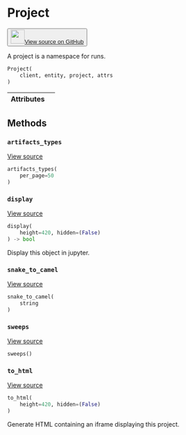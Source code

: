 # Project

<p><button style={{display: 'flex', alignItems: 'center', backgroundColor: 'white', border: '1px solid #ddd', padding: '10px', borderRadius: '6px', cursor: 'pointer', boxShadow: '0 2px 3px rgba(0,0,0,0.1)', transition: 'all 0.3s'}}><a href='https://www.github.com/wandb/wandb/tree/v0.16.1/wandb/apis/public.py#L1651-L1733' style={{fontSize: '1.2em', display: 'flex', alignItems: 'center'}}><img src='https://github.githubassets.com/images/modules/logos_page/GitHub-Mark.png' height='32px' width='32px' style={{marginRight: '10px'}}/>View source on GitHub</a></button></p>


A project is a namespace for runs.

```python
Project(
    client, entity, project, attrs
)
```

| Attributes |  |
| :--- | :--- |

## Methods

### `artifacts_types`

[View source](https://www.github.com/wandb/wandb/tree/v0.16.1/wandb/apis/public.py#L1684-L1686)

```python
artifacts_types(
    per_page=50
)
```

### `display`

[View source](https://www.github.com/wandb/wandb/tree/v0.16.1/wandb/apis/public.py#L1165-L1176)

```python
display(
    height=420, hidden=(False)
) -> bool
```

Display this object in jupyter.

### `snake_to_camel`

[View source](https://www.github.com/wandb/wandb/tree/v0.16.1/wandb/apis/public.py#L1161-L1163)

```python
snake_to_camel(
    string
)
```

### `sweeps`

[View source](https://www.github.com/wandb/wandb/tree/v0.16.1/wandb/apis/public.py#L1688-L1733)

```python
sweeps()
```

### `to_html`

[View source](https://www.github.com/wandb/wandb/tree/v0.16.1/wandb/apis/public.py#L1668-L1676)

```python
to_html(
    height=420, hidden=(False)
)
```

Generate HTML containing an iframe displaying this project.
